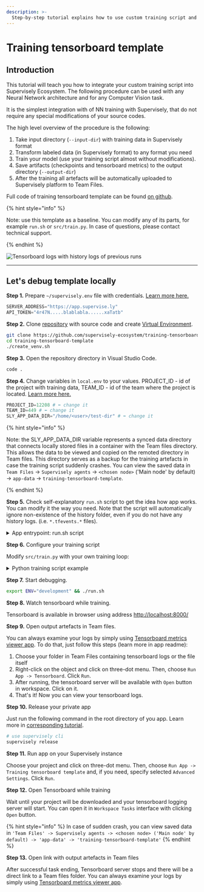```yaml
---
description: >-
  Step-by-step tutorial explains how to use custom training script and log results in Tensorboard
---
```


# Training tensorboard template

## Introduction

This tutorial will teach you how to integrate your custom training script into Supervisely Ecosystem. The following procedure can be used with any Neural Network architecture and for any Computer Vision task. 

It is the simplest integration with of NN training with Supervisely, that do not require any special modifications of your source codes. 

The high level overview of the procedure is the following:

1. Take input directory (`--input-dir`) with training data in Supervisely format
2. Transform labeled data (in Supervisely format) to any format you need
3. Train your model (use your training script almost without modifications).
4. Save artifacts (checkpoints and tensorboard metrics) to the output directory (`--output-dir`) 
5. After the training all artefacts will be automatically uploaded to Supervisely platform to Team Files.

Full code of training tensorboard template can be found [on github](https://github.com/supervisely-ecosystem/training-tensorboard-template).

{% hint style="info" %}

Note: use this template as a baseline. You can modify any of its parts, for example `run.sh` or `src/train.py`. In case of questions, please contact technical support.

{% endhint %}

![Tensorboard logs with history logs of previous runs](https://user-images.githubusercontent.com/78355358/235898216-67374054-13aa-4afe-9efb-43dac0574888.gif)

***

## Let's debug template locally

**Step 1.** Prepare `~/supervisely.env` file with credentials. [Learn more here.](../../../getting-started/basics-of-authentication.md#use-.env-file-recommended)

```python
SERVER_ADDRESS="https://app.supervise.ly"
API_TOKEN="4r47N.....blablabla......xaTatb" 
```


**Step 2.** Clone [repository](https://github.com/supervisely-ecosystem/training-tensorboard-template) with source code and create [Virtual Environment](https://docs.python.org/3/library/venv.html).

```bash
git clone https://github.com/supervisely-ecosystem/training-tensorboard-template
cd training-tensorboard-template
./create_venv.sh
```

**Step 3.** Open the repository directory in Visual Studio Code.

```bash
code .
```

**Step 4.** Change variables in `local.env` to your values. PROJECT_ID - id of the project with training data, TEAM_ID - id of the team where the project is located. [Learn more here.](../../../getting-started/environment-variables.md)

```python
PROJECT_ID=12208 # ⬅️ change it
TEAM_ID=449 # ⬅️ change it
SLY_APP_DATA_DIR="/home/<user>/test-dir" # ⬅️ change it
```

{% hint style="info" %}

Note: the SLY_APP_DATA_DIR variable represents a synced data directory that connects locally stored files in a container with the Team files directory. This allows the data to be viewed and copied on the remoted directory in Team files. This directory serves as a backup for the training artefacts in case the training script suddenly crashes. You can view the saved data in `Team Files` -> `Supervisely agents` -> `<chosen node>` ('Main node' by default) -> `app-data` -> `training-tensorboard-template`.

{% endhint %}


**Step 5.** Check self-explanatory `run.sh` script to get the idea how app works. You can modify it the way you need. Note that the script will automatically ignore non-existence of the history folder, even if you do not have any history logs. (i.e. `*.tfevents.*` files).


<details>

<summary>App entrypoint: run.sh script</summary>

```bash
# !/bin/bash
set -e # This will cause the python script to exit immediately if any command exits with a non-zero status.

if [ "$ENV" = "development" ]
then
    source ~/supervisely.env 
    source local.env 
    export SERVER_ADDRESS 
    export API_TOKEN
fi 

INPUT_DIR_LOCAL="/tmp/training_data/"                   # local training data
OUTPUT_DIR_LOCAL="$SLY_APP_DATA_DIR/output/"            # local output artefacts data
# Note: variable $SLY_APP_DATA_DIR is for synced_data_dir which mirrors artefacts data on teamfiles
PROJECT_NAME=$(supervisely project get-name -id $PROJECT_ID)
HISTORY_DIR="/my-training/"                             # teamfiles history logs data
HISTORY_DIR_LOCAL="$SLY_APP_DATA_DIR/history/"          # local history logs data
DST_DIR="/my-training/$TASK_ID-$PROJECT_ID-$PROJECT_NAME/" # teamfiles destination directory for output artefacts data

# download project 
supervisely project download -id $PROJECT_ID --dst $INPUT_DIR_LOCAL

# download history artefacts
supervisely teamfiles download -id $TEAM_ID --src "$HISTORY_DIR" --dst "$HISTORY_DIR_LOCAL" --filter ".tfevents." -i

# run tensorboard
nohup tensorboard --logdir_spec output:"$OUTPUT_DIR_LOCAL",history:"$HISTORY_DIR_LOCAL" --port 8000 --host 0.0.0.0 --reload_multifile=true --load_fast=false --path_prefix=$BASE_URL &> output & sleep 5 

# training script
python3 src/train.py --input-dir "$INPUT_DIR_LOCAL" --output-dir "$OUTPUT_DIR_LOCAL"

# upload artefacts
supervisely teamfiles upload -id $TEAM_ID --src "$OUTPUT_DIR_LOCAL" --dst "$DST_DIR"
# set final Team files dir in Workspace tasks
supervisely task set-output-dir -id $TASK_ID --team-id $TEAM_ID  --dir "$DST_DIR"
 
# cleaning the space on agent
echo "Deleting "$SLY_APP_DATA_DIR" contents"
rm -rf "$SLY_APP_DATA_DIR/*"

```

</details>

**Step 6.** Configure your training script

Modify `src/train.py` with your own training loop:

<details>

<summary>Python training script example</summary>

```python

import argparse
import os
import time
import random
import torch
from torch.utils.tensorboard import SummaryWriter
import supervisely as sly


def train(input_dir: str, output_dir: str) -> None:
    """
    train model on input_dir, log metrics to tensorboard, save artefacts to output_dir
    """

    print(f"Input directory with training data: {input_dir}")
    # hint: transform data in supervisely format to the format your training script understands

    print(f"Training started, artefacts will be saved to {output_dir} ...")
    os.makedirs(output_dir, exist_ok=True)

    # Start a TensorBoard writer
    writer = SummaryWriter(output_dir)

    iters = 150
    steepness = random.uniform(0.1, 10.0)
    progress = sly.Progress(message="Training...", total_cnt=iters)
    for step in range(iters):
        time.sleep(0.1)  # imitates training process
        loss = 1.0 / (steepness * (step + 1))

        print(f"Step [{step}]: loss={loss:.4f}")
        writer.add_scalar("Loss", loss, step)  # Log smth to TensorBoard

        # save fake checkpoint every 30 iterations
        if step != 0 and step % 30 == 0:
            torch.save(
                {"iter": step, "model_state_dict": {"a": "b"}, "loss": loss},
                os.path.join(output_dir, f"{step:05d}.pt"),
            )

        progress.iter_done_report()  # log to view progress bar in Supervisely

    # Close the TensorBoard writer
    writer.close()
    print("Training finished")


if __name__ == "__main__":
    parser = argparse.ArgumentParser(description="Training tensorboard template")
    parser.add_argument("--input-dir", "-i", required=True, help="Input dir with training data")
    parser.add_argument("--output-dir", "-o", required=True, help="Dir for training artefacts")

    args = parser.parse_args()
    train(args.input_dir, args.output_dir)

```

</details>



**Step 7.** Start debugging.

```bash
export ENV="development" && ./run.sh
```

**Step 8.** Watch tensorboard while training.

Tensorboard is available in browser using address [http://localhost:8000/](http://localhost:8000/)

**Step 9.** Open output artefacts in Team files.

You can always examine your logs by simply using [Tensorboard metrics viewer app](https://ecosystem.supervise.ly/apps/tensorboard-logs-viewer). To do that, just follow this steps (learn more in app readme):

1. Choose your folder in Team Files containing tensorboard logs or the file itself
2. Right-click on the object and click on three-dot menu. Then, choose `Run App -> Tensorboard`. Click `Run`.
3. After running, the tensorboard server will be available with `Open` button in workspace. Click on it.
4. That's it! Now you can view your tensorboard logs.

**Step 10.** Release your private app

Just run the following command in the root directory of you app. Learn more in [corresponding tutorial](../../../app-development/basics/add-private-app.md).

```bash
# use supervisely cli
supervisely release
```

**Step 11.** Run app on your Supervisely instance

Choose your project and click on three-dot menu. Then, choose `Run App -> Training tensorboard template` and, if you need, specify selected `Advanced Settings`. Click `Run`.

<!-- ![training-tensorboard\_template]() -->

**Step 12.** Open Tensorboard while training

Wait until your project will be downloaded and your tensorboard logging server will start. You can open it in `Workspace Tasks` interface with clicking `Open` button.

{% hint style="info" %}
In case of sudden crash, you can view saved data in `'Team Files' -> Supervisely agents -> <chosen node> ('Main node' by default) -> 'app-data' -> 'training-tensorboard-template'`
{% endhint %}

<!-- ![training-tensorboard\_template]() -->

**Step 13.** Open link with output artefacts in Team files

After successful task ending, Tensorboard server stops and there will be a direct link to a Team files folder. You can always examine your logs by simply using [Tensorboard metrics viewer app](https://ecosystem.supervise.ly/apps/tensorboard-logs-viewer). 
